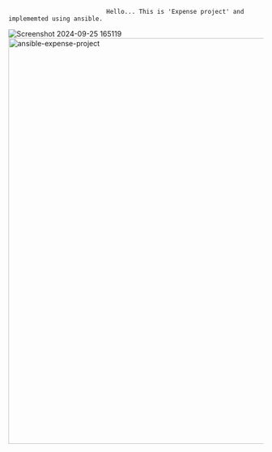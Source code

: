 
    
                               Hello... This is 'Expense project' and implememted using ansible.
![Screenshot 2024-09-25 165119](https://github.com/user-attachments/assets/0b970a4e-eac1-49b3-a2d9-6e6770ca0df3)
<img width="800" alt="ansible-expense-project" src="https://github.com/user-attachments/assets/2bb1ecb7-8336-450a-9858-9df9343cdbcb">
